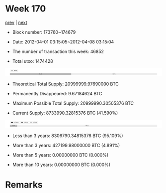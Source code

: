 # Week 170

[prev](week0169.md) | [next](week0171.md)

- Block number: 173760~174679

- Date: 2012-04-01 03:15:05~2012-04-08 03:15:04

- The number of transaction this week: 46852

- Total utxo: 1474428

![](../images/mined_week0170.png)

- Theoretical Total Supply: 20999999.97690000 BTC

- Permanently Disappeared: 9.67184624 BTC

- Maximum Possible Total Supply: 20999990.30505376 BTC

- Current Supply: 8733990.32815376 BTC (41.590%)

![](../images/year_week0170.png)


- Less than 3 years: 8306790.34815376 BTC (95.109%)

- More than 3 years: 427199.98000000 BTC (4.891%)

- More than 5 years: 0.00000000 BTC (0.000%)

- More than 10 years: 0.00000000 BTC (0.000%)

# Remarks

